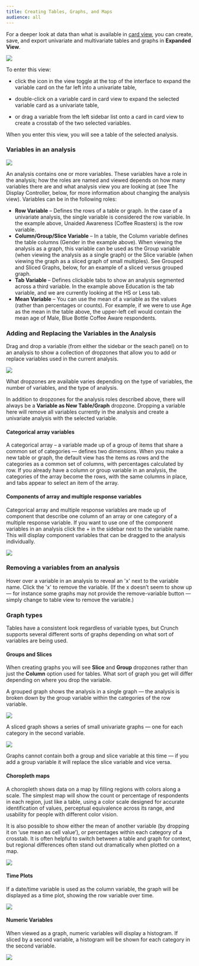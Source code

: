 ```yaml
---
title: Creating Tables, Graphs, and Maps
audience: all
---
```


For a deeper look at data than what is available in [card view](./crunch_browsing.html), you can create, save, and export univariate and multivariate tables and graphs in **Expanded View**.

![](images/ViewToggleAnalyze.png)

To enter this view:

* click the icon in the view toggle at the top of the interface to expand the variable card on the far left into a univariate table,

* double-click on a variable card in card view to expand the selected variable card as a univariate table,

* or drag a variable from the left sidebar list onto a card in card view to create a crosstab of the two selected variables.

When you enter this view, you will see a table of the selected analysis.

### Variables in an analysis

![](images/Table.png)

An analysis contains one or more variables. These variables have a role in the analysis; how the roles are named and viewed depends on how many variables there are and what analysis view you are looking at (see The Display Controller, below, for more information about changing the analysis view). Variables can be in the following roles:

- **Row Variable** – Defines the rows of a table or graph. In the case of a univariate analysis, the single variable is considered the row variable. In the example above, Unaided Awareness (Coffee Roasters) is the row variable. 
- **Column/Group/Slice Variable** – In a table, the Column variable defines the table columns (Gender in the example above). When viewing the analysis as a graph, this variable can be used as the Group variable (when viewing the analysis as a single graph) or the Slice variable (when viewing the graph as a sliced graph of small multiples). See Grouped and Sliced Graphs, below, for an example of a sliced versus grouped graph. 
- **Tab Variable** – Defines clickable tabs to show an analysis segmented across a third variable. In the example above Education is the tab variable, and we are currently looking at the HS or Less tab.  
- **Mean Variable** – You can use the mean of a variable as the values (rather than percentages or counts). For example, if we were to use Age as the mean in the table above, the upper-left cell would contain the mean age of Male, Blue Bottle Coffee Aware respondents.

### Adding and Replacing the Variables in the Analysis

Drag and drop a variable (from either the sidebar or the seach panel) on to an analysis to show a collection of dropzones that allow you to add or replace variables used in the current analysis. 

![](images/DropZones.png)

What dropzones are available varies depending on the type of variables, the number of variables, and the type of analysis.

In addition to dropzones for the analysis roles described above, there will always be a **Variable as New Table/Graph** dropzone. Dropping a variable here will remove all variables currently in the analysis and create a univariate analysis with the selected variable.

#### Categorical array variables

A categorical array – a variable made up of a group of items that share a common set of categories — defines two dimensions. When you make a new table or graph, the default view has the items as rows and the categories as a common set of columns, with percentages calculated by row. If you already have a column or group variable in an analysis, the categories of the array become the rows, with the same columns in place, and tabs appear to select an item of the array.

#### Components of array and multiple response variables

Categorical array and multiple response variables are made up of component that describe one column of an array or one category of a multiple response variable. If you want to use one of the component variables in an analysis click the + in the sidebar next to the variable name. This will display component variables that can be dragged to the analysis individually.

![](images/SidebarArrayExpand.png)

### Removing a variables from an analysis

Hover over a variable in an analysis to reveal an 'x' next to the variable name. Click the 'x' to remove the variable. (If the x doesn’t seem to show up — for instance some graphs may not provide the remove-variable button — simply change to table view to remove the variable.)

### Graph types

Tables have a consistent look regardless of variable types, but Crunch supports several different sorts of graphs depending on what sort of variables are being used.

#### Groups and Slices

When creating graphs you will see **Slice** and **Group** dropzones rather than just the **Column** option used for tables. What sort of graph you get will differ depending on where you drop the variable.

A grouped graph shows the analysis in a single graph — the analysis is broken down by the group variable within the categories of the row variable.

![](images/GroupedAnalysis.png)

A sliced graph shows a series of small univariate graphs — one for each category in the second variable.

![](images/SlicedAnalysis.png)

Graphs cannot contain both a group and slice variable at this time — if you add a group variable it will replace the slice variable and vice versa.

#### Choropleth maps

A choropleth shows data on a map by filling regions with colors along a scale. The simplest map will show the count or percentage of respondents in each region, just like a table, using a color scale designed for accurate identification of values, perceptual equivalence across its range, and usability for people with different color vision.

It is also possible to show either the mean of another variable (by dropping it on ‘use mean as cell value’), or percentages within each category of a crosstab. It is often helpful to switch between a table and graph for context, but regional differences often stand out dramatically when plotted on a map.

![](images/MapAnalysis.png)


#### Time Plots

If a date/time variable is used as the column variable, the graph will be displayed as a time plot, showing the row variable over time.

![](images/TimePlotAnalysis.png)

#### Numeric Variables

When viewed as a graph, numeric variables will display a histogram. If sliced by a second variable, a histogram will be shown for each category in the second variable.

![](images/HistogramsAnalysis.png)



